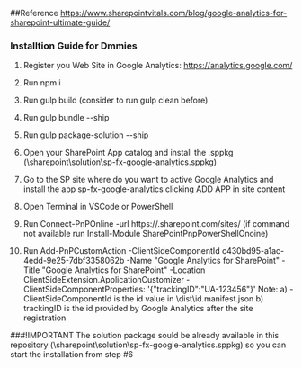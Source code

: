 ##Reference
https://www.sharepointvitals.com/blog/google-analytics-for-sharepoint-ultimate-guide/

### Installtion Guide for Dmmies
1. Register you Web Site in Google Analytics: https://analytics.google.com/
2. Run npm i
3. Run gulp build (consider to run gulp clean before)
4. Run gulp bundle --ship
5. Run gulp package-solution --ship

6. Open your SharePoint App catalog and install the .sppkg (\sharepoint\solution\sp-fx-google-analytics.sppkg)
7. Go to the SP site where do you want to active Google Analytics and install the app sp-fx-google-analytics clicking ADD APP in site content
8. Open Terminal in VSCode or PowerShell
9. Run Connect-PnPOnline -url https://<tenant>.sharepoint.com/sites/<site> (if command not available run Install-Module SharePointPnpPowerShellOnoine)
10. Run Add-PnPCustomAction -ClientSideComponentId c430bd95-a1ac-4edd-9e25-7dbf3358062b -Name "Google Analytics for SharePoint" -Title "Google Analytics for SharePoint" -Location ClientSideExtension.ApplicationCustomizer -ClientSideComponentProperties: '{"trackingID":"UA-123456"}'
Note:
a) -ClientSideComponentId is the id value in \dist\id.manifest.json
b) trackingID is the id provided by Google Analytics after the site registration

###!IMPORTANT
The solution package sould be already available in this repository (\sharepoint\solution\sp-fx-google-analytics.sppkg) so you can start the installation from step #6
